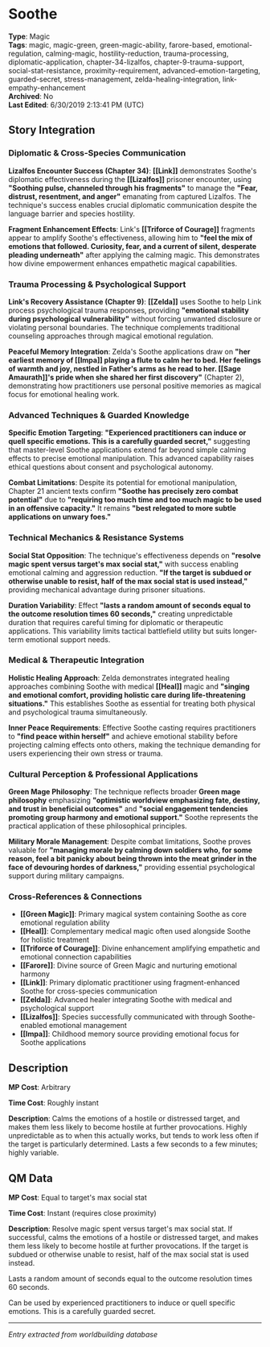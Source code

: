 # Soothe

**Type**: Magic  
**Tags**: magic, magic-green, green-magic-ability, farore-based, emotional-regulation, calming-magic, hostility-reduction, trauma-processing, diplomatic-application, chapter-34-lizalfos, chapter-9-trauma-support, social-stat-resistance, proximity-requirement, advanced-emotion-targeting, guarded-secret, stress-management, zelda-healing-integration, link-empathy-enhancement  
**Archived**: No  
**Last Edited**: 6/30/2019 2:13:41 PM (UTC)

## Story Integration

### Diplomatic & Cross-Species Communication
**Lizalfos Encounter Success (Chapter 34)**: **[[Link]]** demonstrates Soothe's diplomatic effectiveness during the **[[Lizalfos]]** prisoner encounter, using **"Soothing pulse, channeled through his fragments"** to manage the **"Fear, distrust, resentment, and anger"** emanating from captured Lizalfos. The technique's success enables crucial diplomatic communication despite the language barrier and species hostility.

**Fragment Enhancement Effects**: Link's **[[Triforce of Courage]]** fragments appear to amplify Soothe's effectiveness, allowing him to **"feel the mix of emotions that followed. Curiosity, fear, and a current of silent, desperate pleading underneath"** after applying the calming magic. This demonstrates how divine empowerment enhances empathetic magical capabilities.

### Trauma Processing & Psychological Support
**Link's Recovery Assistance (Chapter 9)**: **[[Zelda]]** uses Soothe to help Link process psychological trauma responses, providing **"emotional stability during psychological vulnerability"** without forcing unwanted disclosure or violating personal boundaries. The technique complements traditional counseling approaches through magical emotional regulation.

**Peaceful Memory Integration**: Zelda's Soothe applications draw on **"her earliest memory of [[Impa]] playing a flute to calm her to bed. Her feelings of warmth and joy, nestled in Father's arms as he read to her. [[Sage Amaurath]]'s pride when she shared her first discovery"** (Chapter 2), demonstrating how practitioners use personal positive memories as magical focus for emotional healing work.

### Advanced Techniques & Guarded Knowledge
**Specific Emotion Targeting**: **"Experienced practitioners can induce or quell specific emotions. This is a carefully guarded secret,"** suggesting that master-level Soothe applications extend far beyond simple calming effects to precise emotional manipulation. This advanced capability raises ethical questions about consent and psychological autonomy.

**Combat Limitations**: Despite its potential for emotional manipulation, Chapter 21 ancient texts confirm **"Soothe has precisely zero combat potential"** due to **"requiring too much time and too much magic to be used in an offensive capacity."** It remains **"best relegated to more subtle applications on unwary foes."**

### Technical Mechanics & Resistance Systems
**Social Stat Opposition**: The technique's effectiveness depends on **"resolve magic spent versus target's max social stat,"** with success enabling emotional calming and aggression reduction. **"If the target is subdued or otherwise unable to resist, half of the max social stat is used instead,"** providing mechanical advantage during prisoner situations.

**Duration Variability**: Effect **"lasts a random amount of seconds equal to the outcome resolution times 60 seconds,"** creating unpredictable duration that requires careful timing for diplomatic or therapeutic applications. This variability limits tactical battlefield utility but suits longer-term emotional support needs.

### Medical & Therapeutic Integration
**Holistic Healing Approach**: Zelda demonstrates integrated healing approaches combining Soothe with medical **[[Heal]]** magic and **"singing and emotional comfort, providing holistic care during life-threatening situations."** This establishes Soothe as essential for treating both physical and psychological trauma simultaneously.

**Inner Peace Requirements**: Effective Soothe casting requires practitioners to **"find peace within herself"** and achieve emotional stability before projecting calming effects onto others, making the technique demanding for users experiencing their own stress or trauma.

### Cultural Perception & Professional Applications
**Green Mage Philosophy**: The technique reflects broader **Green mage philosophy** emphasizing **"optimistic worldview emphasizing fate, destiny, and trust in beneficial outcomes"** and **"social engagement tendencies promoting group harmony and emotional support."** Soothe represents the practical application of these philosophical principles.

**Military Morale Management**: Despite combat limitations, Soothe proves valuable for **"managing morale by calming down soldiers who, for some reason, feel a bit panicky about being thrown into the meat grinder in the face of devouring hordes of darkness,"** providing essential psychological support during military campaigns.

### Cross-References & Connections
- **[[Green Magic]]**: Primary magical system containing Soothe as core emotional regulation ability
- **[[Heal]]**: Complementary medical magic often used alongside Soothe for holistic treatment
- **[[Triforce of Courage]]**: Divine enhancement amplifying empathetic and emotional connection capabilities
- **[[Farore]]**: Divine source of Green Magic and nurturing emotional harmony
- **[[Link]]**: Primary diplomatic practitioner using fragment-enhanced Soothe for cross-species communication
- **[[Zelda]]**: Advanced healer integrating Soothe with medical and psychological support
- **[[Lizalfos]]**: Species successfully communicated with through Soothe-enabled emotional management
- **[[Impa]]**: Childhood memory source providing emotional focus for Soothe applications

## Description
**MP Cost**:
Arbitrary

**Time Cost**:
Roughly instant

**Description**:
Calms the emotions of a hostile or distressed target, and makes them less likely to become hostile at further provocations. Highly unpredictable as to when this actually works, but tends to work less often if the target is particularly determined. Lasts a few seconds to a few minutes; highly variable.

## QM Data
**MP Cost**:
Equal to target's max social stat

**Time Cost**:
Instant (requires close proximity)

**Description**:
Resolve magic spent versus target's max social stat. If successful, calms the emotions of a hostile or distressed target, and makes them less likely to become hostile at further provocations. If the target is subdued or otherwise unable to resist, half of the max social stat is used instead.

Lasts a random amount of seconds equal to the outcome resolution times 60 seconds.

Can be used by experienced practitioners to induce or quell specific emotions. This is a carefully guarded secret.

---
*Entry extracted from worldbuilding database*
